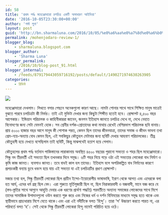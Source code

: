 ```yaml
---
id: 58
title: 'প্রথম পর্বঃ মহেঞ্জোদারো চলচিত্র একটি অসাধারণ আইডিয়া'
date: '2016-10-05T23:30:00+00:00'
author: 'শর্মা লুনা'
layout: post
guid: 'http://bn.sharmaluna.com/2016/10/05/%e0%a6%aa%e0%a7%8d%e0%a6%b0%e0%a6%a5%e0%a6%ae-%e0%a6%aa%e0%a6%b0%e0%a7%8d%e0%a6%ac%e0%a6%83-%e0%a6%ae%e0%a6%b9%e0%a7%87%e0%a6%9e%e0%a7%8d%e0%a6%9c%e0%a7%8b%e0%a6%a6%e0%a6%be%e0%a6%b0%e0%a7%8b/'
permalink: /mohenjodaro-review-1/
blogger_blog:
    - sharmaluna.blogspot.com
blogger_author:
    - 'Sharma Luna'
blogger_permalink:
    - /2016/10/blog-post_91.html
blogger_internal:
    - /feeds/879179443059716192/posts/default/1490271974630263905
categories:
    - রিভিউ
---
```


![](https://3.bp.blogspot.com/-MNdPuCmbWH8/V_U4jIVzG1I/AAAAAAAAAbo/exYp2oLS4iUy_TfprMca3zYrZ0zMTxGswCK4B/s640/Hrithiks-powerful--intense-first-look-as_080616113845774_940x400.jpg)

মহেঞ্জোদারো দেখলাম। লিখতে বসার পেছনে অনেকগুলো কারণ আছে। নামটা শোনার সাথে সাথে শিক্ষিত মানুষ মাত্রেই বুঝতে পারবে চলচিত্রটা কী নির্ভর। তাই এই মুভিটা দেখার জন্য কিছুটা শিক্ষীত হতেই হবে। প্রেক্ষাপট ৪,৫০০ বছর আগেকার। ইন্ডিয়ান পরিচালক ও কাহিনীকাররা জানেন, জনগন ইতিহাস জানতে চলচিত্র দেখে না, দেখে নেহাত বিনোদণের জন্য সেটা যেমনই হোক। সব শ্রেনীর দর্শক-শ্রোতাদের কথা মাথায় রেখেই বেশিরভাগ পরিচালক ছবি বানায়। প্রায় ৫০০০ হাজার বছর আগে মানুষ কী পোশাক পরত, কেমন ছিল তাদের জীবনযাত্রা, তাদের সমাজ ও জীবন ভাবনা তথা প্রেম-ন্যয়-অন্যায় বোধ কেমন ছিল, এই সবকিছুর কৌতুহল মেটাবার জন্য ছবিটি দেখার আহবাণ পরিচালকের। তীব্র কৌতুহলী হয়ে দেখতে বসেছিলাম তাই ছবিটি, কিন্তু মাঝপথেই হতাশ হয়ে গেলাম।

কৌতুহলের প্রথম পর্বঃ বর্তমান পাকিস্তানের লারাকানায় অবস্থিত ৪৫০০ বছরের পুরানো সভ্যতা ও শহর ছিল মহেঞ্জোদারো। সিন্ধু নদ তীরবর্তী এই সভ্যতা ছিল তখনকার দিনে সমৃদ্ধ। ৬টি শহর নিয়ে গড়ে ওঠা এই সভ্যতার লোকেরা বাধ নির্মাণ ও কৃষি কাজ জানত। ব্যবসাও জানত। তবে বাধই কাল হল তাদের। ইতিহাস বলে অপরিকল্পিত বাধ নির্মানের কারণে প্রলয়ংকরী বন্যায় ডুবে ধবংস হয়ে যায় এই সভ্যতা যা এই চলচিত্রটির প্রধাণ প্রেক্ষাপট।

মজার তথ্য হল, সিন্ধু তীরবর্তী লোকেরা ছিল প্রাচীন ইন্দো-ইয়োরোপীয় ভাষাভাষি, ইরাণ থেকে আগত এবং এদেরকে বলা হত আর্য, এদের ধর্ম গ্রন্থ ছিল বেদ। এরা শুরুতে মূর্তিপূজারী ছিল না, ছিল নিরাকারবাদী ও যজ্ঞবাদী, মানে যজ্ঞ করে যে (স্তব-স্তুতির সাথে আগুনে আহুতি দেবার এক ধরণের প্রার্থণা পদ্ধতি) পরবর্তীতে অন্যান্য সমাজের লোকেদের সাথে মিশে তাদের সামাজিক উপাদানগুলো ওউন করতে শুরু করে এবং নিজের ধর্ম ও দর্শন বিনিময়ের মাধ্যমে সমৃদ্ধ হতে থাকে এবং স্থায়ীভাবে প্রাচ্যধারায় মিশে যেতে থাকে।এবং এরা এই নদীটিকে বলত ‘হিন্দু’। তারা ‘স’ উচ্চারণ করতে পারত না, এর পরিবর্তে বলত ‘হ’। সেই থেকে সিন্ধু তীরবর্তী লোকেরা হিন্দু নামেই পরিচিত হয়ে ওঠে।